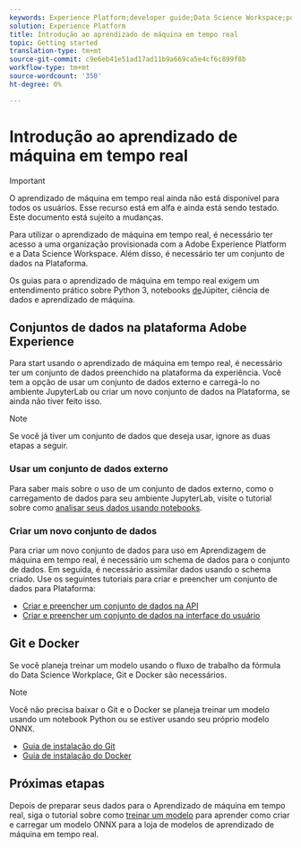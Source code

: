 ```yaml
---
keywords: Experience Platform;developer guide;Data Science Workspace;popular topics;Real time machine learning;
solution: Experience Platform
title: Introdução ao aprendizado de máquina em tempo real
topic: Getting started
translation-type: tm+mt
source-git-commit: c9e6eb41e51ad17ad11b9a669ca5e4cf6c899f8b
workflow-type: tm+mt
source-wordcount: '350'
ht-degree: 0%

---
```



# Introdução ao aprendizado de máquina em tempo real

>[!IMPORTANT]
>O aprendizado de máquina em tempo real ainda não está disponível para todos os usuários. Esse recurso está em alfa e ainda está sendo testado. Este documento está sujeito a mudanças.

Para utilizar o aprendizado de máquina em tempo real, é necessário ter acesso a uma organização provisionada com a Adobe Experience Platform e a Data Science Workspace. Além disso, é necessário ter um conjunto de dados na Plataforma.

Os guias para o aprendizado de máquina em tempo real exigem um entendimento prático sobre Python 3, notebooks [de](../jupyterlab/overview.md)Júpiter, ciência de dados e aprendizado de máquina.

## Conjuntos de dados na plataforma Adobe Experience

Para start usando o aprendizado de máquina em tempo real, é necessário ter um conjunto de dados preenchido na plataforma da experiência. Você tem a opção de usar um conjunto de dados externo e carregá-lo no ambiente JupyterLab ou criar um novo conjunto de dados na Plataforma, se ainda não tiver feito isso.

>[!NOTE]
>Se você já tiver um conjunto de dados que deseja usar, ignore as duas etapas a seguir.

### Usar um conjunto de dados externo

Para saber mais sobre o uso de um conjunto de dados externo, como o carregamento de dados para seu ambiente JupyterLab, visite o tutorial sobre como [analisar seus dados usando notebooks](../jupyterlab/analyze-your-data.md#external-data).

### Criar um novo conjunto de dados

Para criar um novo conjunto de dados para uso em Aprendizagem de máquina em tempo real, é necessário um schema de dados para o conjunto de dados. Em seguida, é necessário assimilar dados usando o schema criado. Use os seguintes tutoriais para criar e preencher um conjunto de dados para Plataforma:

- [Criar e preencher um conjunto de dados na API](../../catalog/datasets/create.md)
- [Criar e preencher um conjunto de dados na interface do usuário](../../ingestion/tutorials/ingest-batch-data.md)

## Git e Docker

Se você planeja treinar um modelo usando o fluxo de trabalho da fórmula do Data Science Workplace, Git e Docker são necessários.

>[!NOTE]
>Você não precisa baixar o Git e o Docker se planeja treinar um modelo usando um notebook Python ou se estiver usando seu próprio modelo ONNX.

- [Guia de instalação do Git](https://git-scm.com/book/en/v2/Getting-Started-Installing-Git)
- [Guia de instalação do Docker](https://docs.docker.com/get-docker/)

## Próximas etapas

Depois de preparar seus dados para o Aprendizado de máquina em tempo real, siga o tutorial sobre como [treinar um modelo](./training-ml-model.md) para aprender como criar e carregar um modelo ONNX para a loja de modelos de aprendizado de máquina em tempo real.

